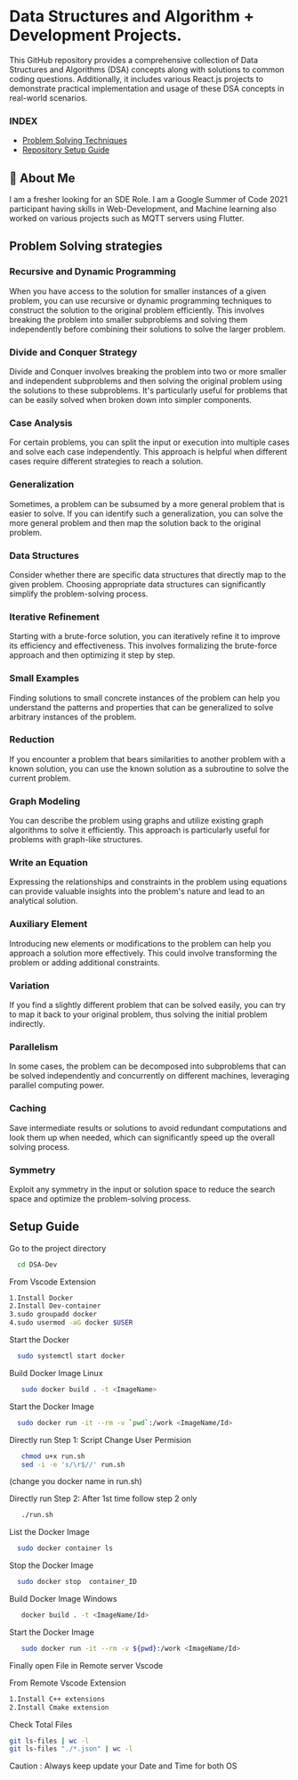 
# Data Structures and Algorithm + Development Projects.

This GitHub repository provides a comprehensive collection of Data Structures and Algorithms (DSA) concepts along with solutions to common coding questions. Additionally, it includes various React.js projects to demonstrate practical implementation and usage of these DSA concepts in real-world scenarios.

### INDEX

* [Problem Solving Techniques](#problem-solving-strategies)
* [Repository Setup Guide](#setup-guide)

## 🚀 About Me
I am a fresher looking for an SDE Role. I am a Google Summer of Code 2021 participant having skills in Web-Development, and Machine learning also worked on various projects such as MQTT servers using Flutter.

## Problem Solving strategies

### Recursive and Dynamic Programming
When you have access to the solution for smaller instances of a given problem, you can use recursive or dynamic programming techniques to construct the solution to the original problem efficiently. This involves breaking the problem into smaller subproblems and solving them independently before combining their solutions to solve the larger problem.

### Divide and Conquer Strategy
Divide and Conquer involves breaking the problem into two or more smaller and independent subproblems and then solving the original problem using the solutions to these subproblems. It's particularly useful for problems that can be easily solved when broken down into simpler components.

### Case Analysis
For certain problems, you can split the input or execution into multiple cases and solve each case independently. This approach is helpful when different cases require different strategies to reach a solution.

### Generalization
Sometimes, a problem can be subsumed by a more general problem that is easier to solve. If you can identify such a generalization, you can solve the more general problem and then map the solution back to the original problem.

### Data Structures
Consider whether there are specific data structures that directly map to the given problem. Choosing appropriate data structures can significantly simplify the problem-solving process.

### Iterative Refinement
Starting with a brute-force solution, you can iteratively refine it to improve its efficiency and effectiveness. This involves formalizing the brute-force approach and then optimizing it step by step.

### Small Examples
Finding solutions to small concrete instances of the problem can help you understand the patterns and properties that can be generalized to solve arbitrary instances of the problem.

### Reduction
If you encounter a problem that bears similarities to another problem with a known solution, you can use the known solution as a subroutine to solve the current problem.

### Graph Modeling
You can describe the problem using graphs and utilize existing graph algorithms to solve it efficiently. This approach is particularly useful for problems with graph-like structures.

### Write an Equation
Expressing the relationships and constraints in the problem using equations can provide valuable insights into the problem's nature and lead to an analytical solution.

### Auxiliary Element
Introducing new elements or modifications to the problem can help you approach a solution more effectively. This could involve transforming the problem or adding additional constraints.

### Variation
If you find a slightly different problem that can be solved easily, you can try to map it back to your original problem, thus solving the initial problem indirectly.

### Parallelism
In some cases, the problem can be decomposed into subproblems that can be solved independently and concurrently on different machines, leveraging parallel computing power.

### Caching
Save intermediate results or solutions to avoid redundant computations and look them up when needed, which can significantly speed up the overall solving process.

### Symmetry
Exploit any symmetry in the input or solution space to reduce the search space and optimize the problem-solving process.



## Setup Guide
Go to the project directory

```bash
  cd DSA-Dev
```

From Vscode Extension
 ```bash
 1.Install Docker
 2.Install Dev-container
 3.sudo groupadd docker
 4.sudo usermod -aG docker $USER
 ```

Start the Docker

```bash
  sudo systemctl start docker
```

Build Docker Image Linux

```bash
   sudo docker build . -t <ImageName>
```

Start the Docker Image

```bash
  sudo docker run -it --rm -v `pwd`:/work <ImageName/Id>
```
Directly run Step 1: Script Change User Permision

```bash
   chmod u+x run.sh
   sed -i -e 's/\r$//' run.sh
```
(change you docker name in run.sh)

Directly run Step 2: After 1st time follow step 2 only

```bash
   ./run.sh
```

List the Docker Image

```bash
  sudo docker container ls
```

Stop the Docker Image

```bash
  sudo docker stop  container_ID
```


Build Docker Image Windows

```bash
   docker build . -t <ImageName/Id>
```

Start the Docker Image

```bash
   sudo docker run -it --rm -v ${pwd}:/work <ImageName/Id>
```

Finally open File in Remote server Vscode

From Remote Vscode Extension
 ```bash
 1.Install C++ extensions
 2.Install Cmake extension
 ```

Check Total Files
 ```bash
git ls-files | wc -l
git ls-files "./*.json" | wc -l
 ```


 Caution : Always keep update your Date and Time for both OS
